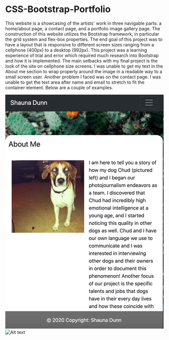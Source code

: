 # CSS-Bootstrap-Portfolio

This website is a showcasing of the artists' work in three navigable parts: a home/about page, a contact page, and a portfolio image gallery page.  The construction of this website utilizes the Bootstrap framework, in particular the grid system and flex-box properties.  The end goal of this project was to have a layout that is responsive to different screen sizes ranging from a cellphone (400px) to a desktop (992px).  This project was a learning experience of trial and error which required much research into Bootstrap and how it is implemented.  The main setbacks with my final project is the look of the site on cellphone size screens.  I was unable to get my text in the About me section to wrap properly around the image in a readable way to a small screen user.  Another problem I faced was on the contact page.  I was unable to get the text area after name and email to stretch to fit the container element.  Below are a couple of examples.  

![Alt text](./assets/images/1EB4DB93-D042-4887-B706-4CFE9A6709F6.jpeg "Unsuccessful")
![Alt text](./assets/images/3EEDB841-7CCD-41E6-B032-392F229342AF "Successful")